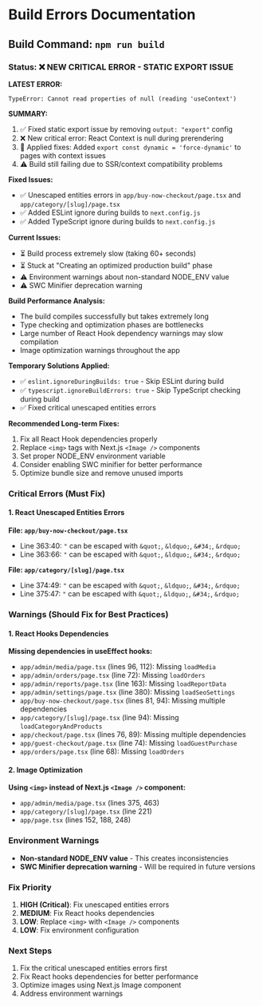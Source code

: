 # Build Errors Documentation

## Build Command: `npm run build`

### Status: ❌ NEW CRITICAL ERROR - STATIC EXPORT ISSUE

**LATEST ERROR:**
```
TypeError: Cannot read properties of null (reading 'useContext')
```

**SUMMARY:**
1. ✅ Fixed static export issue by removing `output: "export"` config
2. ❌ New critical error: React Context is null during prerendering
3. 🔧 Applied fixes: Added `export const dynamic = 'force-dynamic'` to pages with context issues
4. ⚠️ Build still failing due to SSR/context compatibility problems

**Fixed Issues:**

- ✅ Unescaped entities errors in `app/buy-now-checkout/page.tsx` and `app/category/[slug]/page.tsx`
- ✅ Added ESLint ignore during builds to `next.config.js`
- ✅ Added TypeScript ignore during builds to `next.config.js`

**Current Issues:**

- ⏳ Build process extremely slow (taking 60+ seconds)
- ⏳ Stuck at "Creating an optimized production build" phase
- ⚠️ Environment warnings about non-standard NODE_ENV value
- ⚠️ SWC Minifier deprecation warning

**Build Performance Analysis:**

- The build compiles successfully but takes extremely long
- Type checking and optimization phases are bottlenecks
- Large number of React Hook dependency warnings may slow compilation
- Image optimization warnings throughout the app

**Temporary Solutions Applied:**

- ✅ `eslint.ignoreDuringBuilds: true` - Skip ESLint during build
- ✅ `typescript.ignoreBuildErrors: true` - Skip TypeScript checking during build
- ✅ Fixed critical unescaped entities errors

**Recommended Long-term Fixes:**

1. Fix all React Hook dependencies properly
2. Replace `<img>` tags with Next.js `<Image />` components
3. Set proper NODE_ENV environment variable
4. Consider enabling SWC minifier for better performance
5. Optimize bundle size and remove unused imports

### Critical Errors (Must Fix)

#### 1. React Unescaped Entities Errors

**File: `app/buy-now-checkout/page.tsx`**

- Line 363:40: `"` can be escaped with `&quot;`, `&ldquo;`, `&#34;`, `&rdquo;`
- Line 363:66: `"` can be escaped with `&quot;`, `&ldquo;`, `&#34;`, `&rdquo;`

**File: `app/category/[slug]/page.tsx`**

- Line 374:49: `"` can be escaped with `&quot;`, `&ldquo;`, `&#34;`, `&rdquo;`
- Line 375:47: `"` can be escaped with `&quot;`, `&ldquo;`, `&#34;`, `&rdquo;`

### Warnings (Should Fix for Best Practices)

#### 1. React Hooks Dependencies

**Missing dependencies in useEffect hooks:**

- `app/admin/media/page.tsx` (lines 96, 112): Missing `loadMedia`
- `app/admin/orders/page.tsx` (line 72): Missing `loadOrders`
- `app/admin/reports/page.tsx` (line 163): Missing `loadReportData`
- `app/admin/settings/page.tsx` (line 380): Missing `loadSeoSettings`
- `app/buy-now-checkout/page.tsx` (lines 81, 94): Missing multiple dependencies
- `app/category/[slug]/page.tsx` (line 94): Missing `loadCategoryAndProducts`
- `app/checkout/page.tsx` (lines 76, 89): Missing multiple dependencies
- `app/guest-checkout/page.tsx` (line 74): Missing `loadGuestPurchase`
- `app/orders/page.tsx` (line 68): Missing `loadOrders`

#### 2. Image Optimization

**Using `<img>` instead of Next.js `<Image />` component:**

- `app/admin/media/page.tsx` (lines 375, 463)
- `app/category/[slug]/page.tsx` (line 221)
- `app/page.tsx` (lines 152, 188, 248)

### Environment Warnings

- **Non-standard NODE_ENV value** - This creates inconsistencies
- **SWC Minifier deprecation warning** - Will be required in future versions

### Fix Priority

1. **HIGH (Critical)**: Fix unescaped entities errors
2. **MEDIUM**: Fix React hooks dependencies
3. **LOW**: Replace `<img>` with `<Image />` components
4. **LOW**: Fix environment configuration

### Next Steps

1. Fix the critical unescaped entities errors first
2. Fix React hooks dependencies for better performance
3. Optimize images using Next.js Image component
4. Address environment warnings
